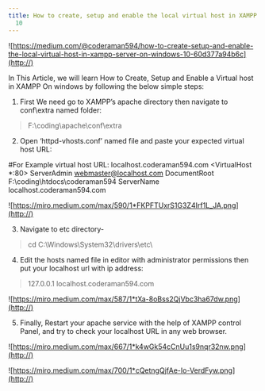 ```yaml
---
title: How to create, setup and enable the local virtual host in XAMPP Server on Windows
  10
---
```


![https://medium.com/@coderaman594/how-to-create-setup-and-enable-the-local-virtual-host-in-xampp-server-on-windows-10-60d377a94b6c](http://)

In This Article, we will learn How to Create, Setup and Enable a Virtual host in XAMPP On windows by following the below simple steps:

1. First We need go to XAMPP’s apache directory then navigate to conf\extra named folder:

> F:\coding\apache\conf\extra

2. Open ‘httpd-vhosts.conf’ named file and paste your expected virtual host URL:

#For Example virtual host URL: localhost.coderaman594.com
<VirtualHost *:80>
ServerAdmin webmaster@localhost.com
DocumentRoot F:\coding\htdocs\coderaman594
ServerName localhost.coderaman594.com
</VirtualHost>

![https://miro.medium.com/max/590/1*FKPFTUxrS1G3Z4Irf1L_JA.png](http://)

3. Navigate to etc directory-

> cd C:\Windows\System32\drivers\etc\


4. Edit the hosts named file in editor with administrator permissions then put your localhost url with ip address:

> 127.0.0.1 localhost.coderaman594.com

![https://miro.medium.com/max/587/1*tXa-8oBss2QjVbc3ha67dw.png](http://)

5. Finally, Restart your apache service with the help of XAMPP control Panel, and try to check your localhost URL in any web browser.

![https://miro.medium.com/max/667/1*k4wGk54cCnUu1s9nqr32nw.png](http://)

![https://miro.medium.com/max/700/1*cQetngQjfAe-Io-VerdFyw.png](http://)

